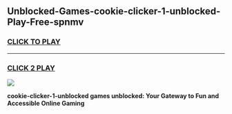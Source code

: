 
## Unblocked-Games-cookie-clicker-1-unblocked-Play-Free-spnmv
<h3>
<a href="https://premium76.site?title=cookie-clicker-1-unblocked&ref=21A">CLICK TO PLAY</a></h3>
<hr>

<h3>
<a href="https://premium76.site?title=cookie-clicker-1-unblocked&ref=21A">CLICK 2 PLAY</a>
  
</h3>

<a href="https://premium76.site?title=cookie-clicker-1-unblocked&ref=21A"><img src="https://clearcache.store/games.png"></a>


**cookie-clicker-1-unblocked games unblocked: Your Gateway to Fun and Accessible Online Gaming**
